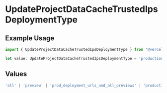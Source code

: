 # UpdateProjectDataCacheTrustedIpsDeploymentType

## Example Usage

```typescript
import { UpdateProjectDataCacheTrustedIpsDeploymentType } from '@vercel/client/models/operations';

let value: UpdateProjectDataCacheTrustedIpsDeploymentType = 'production';
```

## Values

```typescript
'all' | 'preview' | 'prod_deployment_urls_and_all_previews' | 'production';
```
